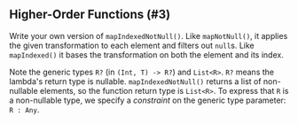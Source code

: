 ## Higher-Order Functions (#3)

Write your own version of `mapIndexedNotNull()`. Like `mapNotNull()`, it
applies the given transformation to each element and filters out `null`s. Like
`mapIndexed()` it bases the transformation on both the element and its index.

Note the generic types `R?` (in `(Int, T) -> R?`) and `List<R>`. `R?` means the
lambda's return type is nullable. `mapIndexedNotNull()` returns a list of
non-nullable elements, so the function return type is `List<R>`. To express
that `R` is a non-nullable type, we specify a *constraint* on the generic type
parameter: `R : Any`.